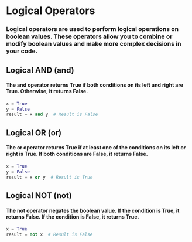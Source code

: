 # Logical Operators

### Logical operators are used to perform logical operations on boolean values. These operators allow you to combine or modify boolean values and make more complex decisions in your code.

## Logical AND (and)

#### The and operator returns True if both conditions on its left and right are True. Otherwise, it returns False.

```py
x = True
y = False
result = x and y  # Result is False
```

## Logical OR (or)

#### The or operator returns True if at least one of the conditions on its left or right is True. If both conditions are False, it returns False.

```py
x = True
y = False
result = x or y  # Result is True
```

## Logical NOT (not)

#### The not operator negates the boolean value. If the condition is True, it returns False. If the condition is False, it returns True.

```py
x = True
result = not x  # Result is False
```
